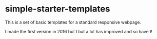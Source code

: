 # simple-starter-templates

This is a set of basic templates for a standard responsive webpage.

I made the first version in 2016 but I but a lot has improved and so have I! 
